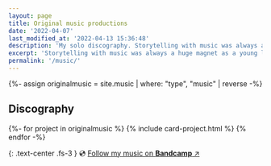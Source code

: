 ```yaml
---
layout: page
title: Original music productions
date: '2022-04-07'
last_modified_at: '2022-04-13 15:36:48'
description: 'My solo discography. Storytelling with music was always a huge magnet as a young listener, hence why the concept album is my favorite medium as a composer.'
excerpt: 'Storytelling with music was always a huge magnet as a young listener, hence why the concept album is my favorite medium as a composer.'
permalink: '/music/'
---
```

{%- assign originalmusic = site.music | where: "type", "music" | reverse -%}
<section class="m2m-entry my-5 pb-3">
  <h2 class="p-name h1 fs-1 text-center text-uppercase m2m-text-rotate my-5" id="original-music">Discography</h2>
  <div class="h-feed">
    <div class="card-group pb-3">
      <div class="row row-cols-1 row-cols-sm-2 g-4">
      {%- for project in originalmusic %}
      {% include card-project.html %}
      {% endfor -%}
      </div>
    </div>  
  </div>
</section>

{: .text-center .fs-3 }
💿 [Follow my music on **Bandcamp** ↗︎](https://music.minutestomidnight.co.uk)
